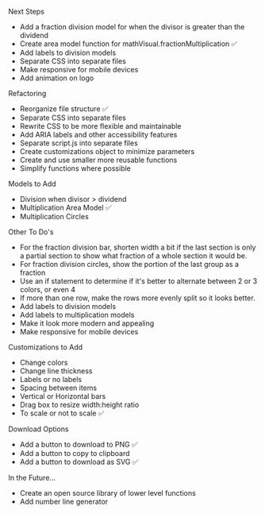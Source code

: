 Next Steps

- Add a fraction division model for when the divisor is greater than the dividend
- Create area model function for mathVisual.fractionMultiplication ✅
- Add labels to division models
- Separate CSS into separate files
- Make responsive for mobile devices
- Add animation on logo

Refactoring

- Reorganize file structure ✅
- Separate CSS into separate files
- Rewrite CSS to be more flexible and maintainable
- Add ARIA labels and other accessibility features
- Separate script.js into separate files
- Create customizations object to minimize parameters
- Create and use smaller more reusable functions
- Simplify functions where possible

Models to Add

- Division when divisor > dividend
- Multiplication Area Model ✅
- Multiplication Circles

Other To Do's

- For the fraction division bar, shorten width a bit if the last section is only a partial section to show what fraction of a whole section it would be.
- For fraction division circles, show the portion of the last group as a fraction
- Use an if statement to determine if it's better to alternate between 2 or 3 colors, or even 4
- If more than one row, make the rows more evenly split so it looks better.
- Add labels to division models
- Add labels to multiplication models
- Make it look more modern and appealing
- Make responsive for mobile devices

Customizations to Add

- Change colors
- Change line thickness
- Labels or no labels
- Spacing between items
- Vertical or Horizontal bars
- Drag box to resize width:height ratio
- To scale or not to scale ✅

Download Options

- Add a button to download to PNG ✅
- Add a button to copy to clipboard
- Add a button to download as SVG ✅

In the Future...

- Create an open source library of lower level functions
- Add number line generator
